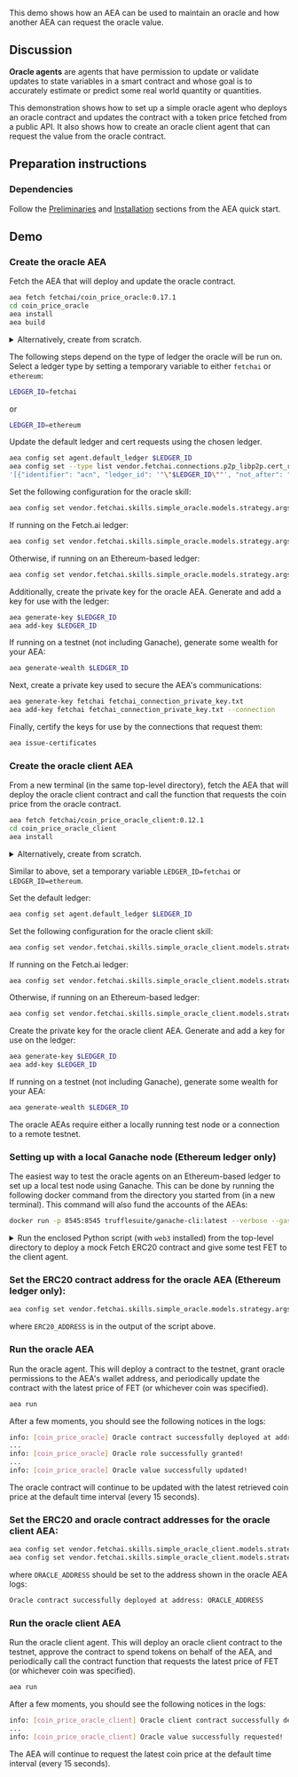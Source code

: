 This demo shows how an AEA can be used to maintain an oracle and how another AEA can request the oracle value.

## Discussion

**Oracle agents** are agents that have permission to update or validate updates to state variables in a smart contract and whose goal is to accurately estimate or predict some real world quantity or quantities.

This demonstration shows how to set up a simple oracle agent who deploys an oracle contract and updates the contract with a token price fetched from a public API. It also shows how to create an oracle client agent that can request the value from the oracle contract.

## Preparation instructions
 
### Dependencies

Follow the <a href="../quickstart/#preliminaries">Preliminaries</a> and <a href="../quickstart/#installation">Installation</a> sections from the AEA quick start.

## Demo

### Create the oracle AEA

Fetch the AEA that will deploy and update the oracle contract.

``` bash
aea fetch fetchai/coin_price_oracle:0.17.1
cd coin_price_oracle
aea install
aea build
```

<details><summary>Alternatively, create from scratch.</summary>
<p>

Create the AEA that will deploy the contract.

``` bash
aea create coin_price_oracle
cd coin_price_oracle
aea add connection fetchai/http_client:0.24.1
aea add connection fetchai/ledger:0.21.0
aea add connection fetchai/p2p_libp2p:0.27.1
aea add skill fetchai/advanced_data_request:0.7.1
aea add skill fetchai/simple_oracle:0.16.1
aea config set --type dict agent.dependencies \
'{
  "aea-ledger-fetchai": {"version": "<2.0.0,>=1.0.0"},
  "aea-ledger-ethereum": {"version": "<2.0.0,>=1.0.0"}
}'
aea config set agent.default_connection fetchai/p2p_libp2p:0.27.1
aea install
aea build
```

Set the URL for the data request skill:
``` bash
aea config set --type str vendor.fetchai.skills.advanced_data_request.models.advanced_data_request_model.args.url "https://api.coingecko.com/api/v3/simple/price?ids=fetch-ai&vs_currencies=usd"
```

Specify the name and JSON path of the data to fetch from the API:
``` bash
aea config set --type list vendor.fetchai.skills.advanced_data_request.models.advanced_data_request_model.args.outputs '[{"name": "price", "json_path": "fetch-ai.usd"}]'
```

Set the name of the oracle value in the simple oracle skill:
``` bash
aea config set vendor.fetchai.skills.simple_oracle.models.strategy.args.oracle_value_name price
```

Then update the agent configuration with the default routing:
``` bash
aea config set --type dict agent.default_routing \
'{
"fetchai/contract_api:1.1.2": "fetchai/ledger:0.21.0",
"fetchai/http:1.1.2": "fetchai/http_client:0.24.1",
"fetchai/ledger_api:1.1.2": "fetchai/ledger:0.21.0"
}'
```

</p>
</details>

The following steps depend on the type of ledger the oracle will be run on.
Select a ledger type by setting a temporary variable to either `fetchai` or `ethereum`:
``` bash
LEDGER_ID=fetchai
```
or
``` bash
LEDGER_ID=ethereum
```

Update the default ledger and cert requests using the chosen ledger.
``` bash
aea config set agent.default_ledger $LEDGER_ID
aea config set --type list vendor.fetchai.connections.p2p_libp2p.cert_requests \
'[{"identifier": "acn", "ledger_id": '"\"$LEDGER_ID\""', "not_after": "2023-01-01", "not_before": "2022-01-01", "public_key": "fetchai", "message_format": "{public_key}", "save_path": ".certs/conn_cert.txt"}]'
```

Set the following configuration for the oracle skill:
``` bash
aea config set vendor.fetchai.skills.simple_oracle.models.strategy.args.ledger_id $LEDGER_ID
```
If running on the Fetch.ai ledger:
``` bash
aea config set vendor.fetchai.skills.simple_oracle.models.strategy.args.update_function update_oracle_value
```
Otherwise, if running on an Ethereum-based ledger:
``` bash
aea config set vendor.fetchai.skills.simple_oracle.models.strategy.args.update_function updateOracleValue
```

Additionally, create the private key for the oracle AEA. Generate and add a key for use with the ledger:
``` bash
aea generate-key $LEDGER_ID
aea add-key $LEDGER_ID
```

If running on a testnet (not including Ganache), generate some wealth for your AEA:
``` bash
aea generate-wealth $LEDGER_ID
```

Next, create a private key used to secure the AEA's communications:
``` bash
aea generate-key fetchai fetchai_connection_private_key.txt
aea add-key fetchai fetchai_connection_private_key.txt --connection
```

Finally, certify the keys for use by the connections that request them:
``` bash
aea issue-certificates
```

### Create the oracle client AEA

From a new terminal (in the same top-level directory), fetch the AEA that will deploy the oracle client contract and call the function that requests the coin price from the oracle contract.

``` bash
aea fetch fetchai/coin_price_oracle_client:0.12.1
cd coin_price_oracle_client
aea install
```

<details><summary>Alternatively, create from scratch.</summary>
<p>

Create the AEA that will deploy the contract.

``` bash
aea create coin_price_oracle_client
cd coin_price_oracle_client
aea add connection fetchai/http_client:0.24.1
aea add connection fetchai/ledger:0.21.0
aea add skill fetchai/simple_oracle_client:0.13.1
aea config set --type dict agent.dependencies \
'{
  "aea-ledger-fetchai": {"version": "<2.0.0,>=1.0.0"},
  "aea-ledger-ethereum": {"version": "<2.0.0,>=1.0.0"}
}'
aea config set agent.default_connection fetchai/ledger:0.21.0
aea install
aea build
```

Then update the agent configuration with the default routing:
``` bash
aea config set --type dict agent.default_routing \
'{
"fetchai/contract_api:1.1.2": "fetchai/ledger:0.21.0",
"fetchai/http:1.1.2": "fetchai/http_client:0.24.1",
"fetchai/ledger_api:1.1.2": "fetchai/ledger:0.21.0"
}'
```

</p>
</details>

Similar to above, set a temporary variable `LEDGER_ID=fetchai` or `LEDGER_ID=ethereum`.

Set the default ledger:
``` bash
aea config set agent.default_ledger $LEDGER_ID
```
Set the following configuration for the oracle client skill:
``` bash
aea config set vendor.fetchai.skills.simple_oracle_client.models.strategy.args.ledger_id $LEDGER_ID
```
If running on the Fetch.ai ledger:
``` bash
aea config set vendor.fetchai.skills.simple_oracle_client.models.strategy.args.query_function query_oracle_value
```
Otherwise, if running on an Ethereum-based ledger:
``` bash
aea config set vendor.fetchai.skills.simple_oracle_client.models.strategy.args.query_function queryOracleValue
```

Create the private key for the oracle client AEA. Generate and add a key for use on the ledger:

``` bash
aea generate-key $LEDGER_ID
aea add-key $LEDGER_ID
```

If running on a testnet (not including Ganache), generate some wealth for your AEA:
``` bash
aea generate-wealth $LEDGER_ID
```

The oracle AEAs require either a locally running test node or a connection to a remote testnet.

### Setting up with a local Ganache node (Ethereum ledger only)

The easiest way to test the oracle agents on an Ethereum-based ledger to set up a local test node using Ganache. This can be done by running the following docker command from the directory you started from (in a new terminal). This command will also fund the accounts of the AEAs:

``` bash
docker run -p 8545:8545 trufflesuite/ganache-cli:latest --verbose --gasPrice=0 --gasLimit=0x1fffffffffffff --account="$(cat coin_price_oracle/ethereum_private_key.txt),1000000000000000000000" --account="$(cat coin_price_oracle_client/ethereum_private_key.txt),1000000000000000000000"
```

<details><summary>Run the enclosed Python script (with <code>web3</code> installed) from the top-level directory to deploy a mock Fetch ERC20 contract and give some test FET to the client agent.</summary>
<p>

``` python
import json
import os
from web3 import Web3

FILE_DIR = os.path.dirname(os.path.realpath(__file__))
CONTRACT_PATH = os.path.join(FILE_DIR, "coin_price_oracle_client/vendor/fetchai/contracts/fet_erc20/build/FetERC20Mock.json")
ORACLE_PRIVATE_KEY_PATH = os.path.join(FILE_DIR, "coin_price_oracle/ethereum_private_key.txt")
CLIENT_PRIVATE_KEY_PATH = os.path.join(FILE_DIR, "coin_price_oracle_client/ethereum_private_key.txt")

# Solidity source code
with open(CONTRACT_PATH) as file:
    compiled_sol = json.load(file)

# web3.py instance
w3 = Web3(Web3.HTTPProvider('http://127.0.0.1:8545'))

# Import oracle account from private key and set to default account
with open(ORACLE_PRIVATE_KEY_PATH) as file:
    private_key = file.read()
oracle_account = w3.eth.account.privateKeyToAccount(private_key)
w3.eth.defaultAccount = oracle_account.address

# Import client account from private key
with open(CLIENT_PRIVATE_KEY_PATH) as file:
    private_key = file.read()
client_account = w3.eth.account.privateKeyToAccount(private_key)

# Deploy mock Fetch ERC20 contract
FetERC20Mock = w3.eth.contract(abi=compiled_sol['abi'], bytecode=compiled_sol['bytecode'])

# Submit the transaction that deploys the contract
tx_hash = FetERC20Mock.constructor(
    name="FetERC20Mock",
    symbol="MFET",
    initialSupply=int(1e23),
    decimals_=18).transact()

# Wait for the transaction to be mined, and get the transaction receipt
tx_receipt = w3.eth.waitForTransactionReceipt(tx_hash)

# Print out the contract address
print("FetERC20Mock contract deployed at:", tx_receipt.contractAddress)

# Get deployed contract
fet_erc20_mock = w3.eth.contract(address=tx_receipt.contractAddress, abi=compiled_sol['abi'])

# Transfer some test FET to oracle client account
tx_hash = fet_erc20_mock.functions.transfer(client_account.address, int(1e20)).transact()
tx_receipt = w3.eth.waitForTransactionReceipt(tx_hash)
```

</p>
</details>

### Set the ERC20 contract address for the oracle AEA (Ethereum ledger only):
``` bash
aea config set vendor.fetchai.skills.simple_oracle.models.strategy.args.erc20_address ERC20_ADDRESS
```
where `ERC20_ADDRESS` is in the output of the script above.

### Run the oracle AEA

Run the oracle agent. This will deploy a contract to the testnet, grant oracle permissions to the AEA's wallet address, and periodically update the contract with the latest price of FET (or whichever coin was specified).
``` bash
aea run
```

After a few moments, you should see the following notices in the logs:
``` bash
info: [coin_price_oracle] Oracle contract successfully deployed at address: ...
...
info: [coin_price_oracle] Oracle role successfully granted!
...
info: [coin_price_oracle] Oracle value successfully updated!
```
The oracle contract will continue to be updated with the latest retrieved coin price at the default time interval (every 15 seconds).

### Set the ERC20 and oracle contract addresses for the oracle client AEA:
``` bash
aea config set vendor.fetchai.skills.simple_oracle_client.models.strategy.args.erc20_address ERC20_ADDRESS
aea config set vendor.fetchai.skills.simple_oracle_client.models.strategy.args.oracle_contract_address ORACLE_ADDRESS
```
where `ORACLE_ADDRESS` should be set to the address shown in the oracle AEA logs:
``` bash
Oracle contract successfully deployed at address: ORACLE_ADDRESS
```

### Run the oracle client AEA

Run the oracle client agent. This will deploy an oracle client contract to the testnet, approve the contract to spend tokens on behalf of the AEA, and periodically call the contract function that requests the latest price of FET (or whichever coin was specified).
``` bash
aea run
```

After a few moments, you should see the following notices in the logs:
``` bash
info: [coin_price_oracle_client] Oracle client contract successfully deployed at address: ...
...
info: [coin_price_oracle_client] Oracle value successfully requested!
```
The AEA will continue to request the latest coin price at the default time interval (every 15 seconds).
